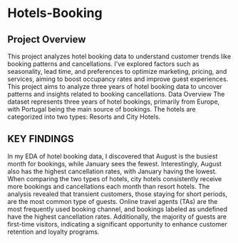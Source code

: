 # Hotels-Booking

## Project Overview
This project analyzes hotel booking data to understand customer trends like booking patterns and cancellations. I've explored factors such as seasonality, lead time, and preferences to optimize marketing, pricing, and services, aiming to boost occupancy rates and improve guest experiences. This project aims to analyze three years of hotel booking data to uncover patterns and insights related to booking cancellations.
Data Overview The dataset represents three years of hotel bookings, primarily from Europe, with Portugal being the main source of bookings. The hotels are categorized into two types: Resorts and City Hotels.

## KEY FINDINGS
In my EDA of hotel booking data, I discovered that August is the busiest month for bookings, while January sees the fewest. Interestingly, August also has the highest cancellation rates, with January having the lowest. When comparing the two types of hotels, city hotels consistently receive more bookings and cancellations each month than resort hotels. The analysis revealed that transient customers, those staying for short periods, are the most common type of guests. Online travel agents (TAs) are the most frequently used booking channel, and bookings labeled as undefined have the highest cancellation rates. Additionally, the majority of guests are first-time visitors, indicating a significant opportunity to enhance customer retention and loyalty programs.















